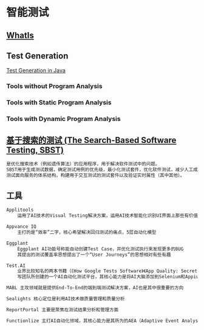 # 智能测试

## [WhatIs](WhatIs.md)

## Test Generation
[Test Generation in Java](http://www.amygdalum.net/en/testgenerators-a-detailed-overview.html)
### Tools without Program Analysis
### Tools with Static Program Analysis
### Tools with Dynamic Program Analysis

## [基于搜索的测试 (The Search-Based Software Testing, SBST)](https://sbst19.github.io/)
```md
是优化搜索技术（例如遗传算法）的应用程序，用于解决软件测试中的问题。
SBST用于生成测试数据，确定测试用例的优先级，最小化测试套件，优化软件测试，减少人工成本，验证软件模型，
测试面向服务的体系结构，构建用于交互测试的测试套件以及验证实时属性（其中其他）。
```

## 工具
```md
Applitools
	运用了AI技术的Visual Testing解决方案，运用AI技术智能化识别UI界面上那些有价值性的改动

Appvance IQ
	主打的是“效率”二字，核心希望解决回归测试的痛点，5层自动化模型

Eggplant
	Eggplant AI功能号称能自动创建Test Case，并优化测试执行来发现更多的BUG
	其提出的测试覆盖率思想提出了一个“User Journeys”的思想相对有些有趣

Test.AI
	业界比较知名的两本书籍（《How Google Tests Software》《App Quality: Secrets for Agile App Teams》）
	写团队所创建的一个AI自动化测试平台，其核心能力是将AI大脑添加到Selenium和Appium的工具来提升其智能化能力。

MABL 主攻领域就是提供End-To-End的端到端测试解决方案，AI也是其中很重要的方向

Sealights 核心定位是利用AI技术做质量管理和质量分析

ReportPortal 主要是聚焦在测试结果分析和管理方面

Functionlize 主打AI自动化领域，其核心能力是其所为的AEA（Adaptive Event Analysis）技术
```